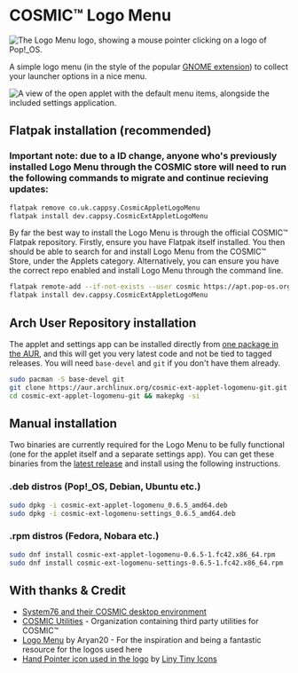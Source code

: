 # COSMIC™ Logo Menu

![The Logo Menu logo, showing a mouse pointer clicking on a logo of Pop!_OS.](https://raw.githubusercontent.com/cappsyco/cosmic-ext-applet-logomenu/refs/heads/main/res/logo.png)

A simple logo menu (in the style of the popular [GNOME extension](https://github.com/Aryan20/Logomenu)) to collect your launcher options in a nice menu.

![A view of the open applet with the default menu items, alongside the included settings application.](https://raw.githubusercontent.com/cappsyco/cosmic-ext-applet-logomenu/main/screenshots/cosmic-ext-applet-logomenu.png)

## Flatpak installation (recommended)

### Important note: due to a ID change, anyone who's previously installed Logo Menu through the COSMIC store will need to run the following commands to migrate and continue recieving updates:

```sh
flatpak remove co.uk.cappsy.CosmicAppletLogoMenu
flatpak install dev.cappsy.CosmicExtAppletLogoMenu
```

By far the best way to install the Logo Menu is through the official COSMIC™ Flatpak repository. Firstly, ensure you have Flatpak itself installed. You then should be able to search for and install Logo Menu from the COSMIC™ Store, under the Applets category. Alternatively, you can ensure you have the correct repo enabled and install Logo Menu through the command line.

```sh
flatpak remote-add --if-not-exists --user cosmic https://apt.pop-os.org/cosmic/cosmic.flatpakrepo
flatpak install dev.cappsy.CosmicExtAppletLogoMenu
```

## Arch User Repository installation

The applet and settings app can be installed directly from [one package in the AUR](https://aur.archlinux.org/packages/cosmic-ext-applet-logomenu), and this will get you very latest code and not be tied to tagged releases. You will need `base-devel` and `git` if you don't have them already.

```sh
sudo pacman -S base-devel git
git clone https://aur.archlinux.org/cosmic-ext-applet-logomenu-git.git
cd cosmic-ext-applet-logomenu-git && makepkg -si
```

## Manual installation

Two binaries are currently required for the Logo Menu to be fully functional (one for the applet itself and a separate settings app). You can get these binaries from the [latest release](https://github.com/cappsyco/cosmic-ext-applet-logomenu/releases/latest) and install using the following instructions.

### .deb distros (Pop!\_OS, Debian, Ubuntu etc.)

```sh
sudo dpkg -i cosmic-ext-applet-logomenu_0.6.5_amd64.deb
sudo dpkg -i cosmic-ext-logomenu-settings_0.6.5_amd64.deb
```

### .rpm distros (Fedora, Nobara etc.)

```sh
sudo dnf install cosmic-ext-applet-logomenu-0.6.5-1.fc42.x86_64.rpm
sudo dnf install cosmic-ext-logomenu-settings-0.6.5-1.fc42.x86_64.rpm
```



## With thanks & Credit
* [System76 and their COSMIC desktop environment](https://system76.com/cosmic/)
* [COSMIC Utilities](https://github.com/cosmic-utils/) - Organization containing third party utilities for COSMIC™
* [Logo Menu](https://github.com/Aryan20/Logomenu) by Aryan20 - For the inspiration and being a fantastic resource for the logos used here
* [Hand Pointer icon used in the logo](https://www.svgrepo.com/svg/430337/line-hand-pointer-event) by [Liny Tiny Icons](https://www.svgrepo.com/collection/liny-tiny-line-icons/)
